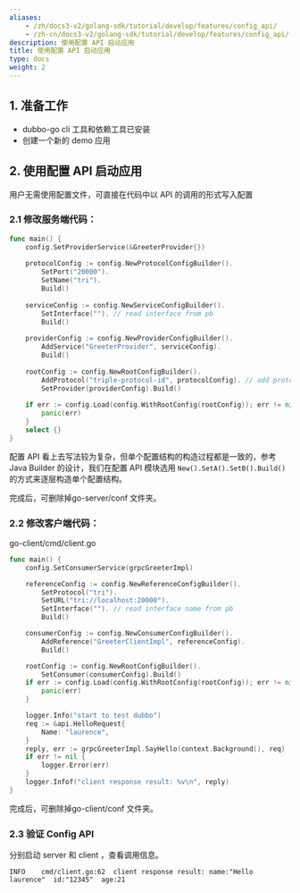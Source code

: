 ```yaml
---
aliases:
    - /zh/docs3-v2/golang-sdk/tutorial/develop/features/config_api/
    - /zh-cn/docs3-v2/golang-sdk/tutorial/develop/features/config_api/
description: 使用配置 API 启动应用
title: 使用配置 API 启动应用
type: docs
weight: 2
---
```







## 1. 准备工作

- dubbo-go cli 工具和依赖工具已安装
- 创建一个新的 demo 应用

## 2. 使用配置 API 启动应用

用户无需使用配置文件，可直接在代码中以 API 的调用的形式写入配置

### 2.1 修改服务端代码：

```go
func main() {
	config.SetProviderService(&GreeterProvider{})
  
	protocolConfig := config.NewProtocolConfigBuilder().
		SetPort("20000").
		SetName("tri").
		Build()
  
	serviceConfig := config.NewServiceConfigBuilder().
		SetInterface(""). // read interface from pb
		Build()
  
	providerConfig := config.NewProviderConfigBuilder().
		AddService("GreeterProvider", serviceConfig).
		Build()
  
	rootConfig := config.NewRootConfigBuilder().
		AddProtocol("triple-protocol-id", protocolConfig). // add protocol, key is custom
		SetProvider(providerConfig).Build()
  
	if err := config.Load(config.WithRootConfig(rootConfig)); err != nil {
		panic(err)
	}
	select {}
}

```

配置 API 看上去写法较为复杂，但单个配置结构的构造过程都是一致的，参考 Java  Builder 的设计，我们在配置 API 模块选用 `New().SetA().SetB().Build()`的方式来逐层构造单个配置结构。

完成后，可删除掉go-server/conf 文件夹。



### 2.2 修改客户端代码：

go-client/cmd/client.go

```go
func main() {
	config.SetConsumerService(grpcGreeterImpl)

	referenceConfig := config.NewReferenceConfigBuilder().
		SetProtocol("tri").
		SetURL("tri://localhost:20000").
		SetInterface(""). // read interface name from pb
		Build()

	consumerConfig := config.NewConsumerConfigBuilder().
		AddReference("GreeterClientImpl", referenceConfig).
		Build()

	rootConfig := config.NewRootConfigBuilder().
		SetConsumer(consumerConfig).Build()
	if err := config.Load(config.WithRootConfig(rootConfig)); err != nil {
		panic(err)
	}

	logger.Info("start to test dubbo")
	req := &api.HelloRequest{
		Name: "laurence",
	}
	reply, err := grpcGreeterImpl.SayHello(context.Background(), req)
	if err != nil {
		logger.Error(err)
	}
	logger.Infof("client response result: %v\n", reply)
}

```

完成后，可删除掉go-client/conf 文件夹。

### 2.3 验证 Config API

分别启动 server 和 client ，查看调用信息。

```
INFO    cmd/client.go:62  client response result: name:"Hello laurence"  id:"12345"  age:21
```